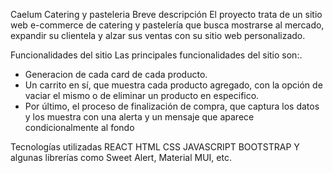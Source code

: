 Caelum
Catering y pasteleria
Breve descripción
El proyecto trata de un sitio web e-commerce de catering y pastelería que busca mostrarse al mercado, expandir su clientela y alzar sus ventas con su sitio web personalizado.

Funcionalidades del sitio
Las principales funcionalidades del sitio son:. 
* Generacion de cada card de cada producto. 
* Un carrito en sí, que muestra cada producto agregado, con la opción de vaciar el mismo o de eliminar un producto en especifico.
* Por último, el proceso de finalización de compra, que captura los datos y los muestra con una alerta y un mensaje que aparece condicionalmente al fondo

Tecnologías utilizadas
REACT
HTML
CSS
JAVASCRIPT
BOOTSTRAP
Y algunas librerías como Sweet Alert, Material MUI,  etc.
